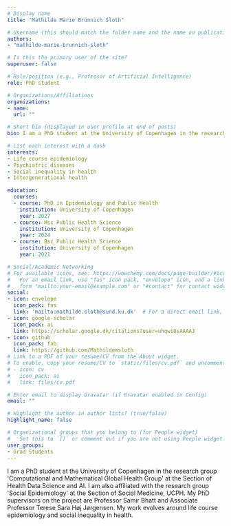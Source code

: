 ```yaml
---
# Display name
title: "Mathilde Marie Brünnich Sloth"

# Username (this should match the folder name and the name on publications)
authors:
- "mathilde-marie-brunnich-sloth"

# Is this the primary user of the site?
superuser: false

# Role/position (e.g., Professor of Artificial Intelligence)
role: PhD student

# Organizations/Affiliations
organizations:
- name:
  url: ""

# Short bio (displayed in user profile at end of posts)
bio: I am a PhD student at the University of Copenhagen in the research group 'Computational and Mathematical Global Health Group' at the Section of Health Data Science and AI. I am also affiliated with the research group 'Social Epidemiology' at the Section of Social Medicine, UCPH. My PhD supervisors on the project are Professor Samir Bhatt and Associate Professor Terese Sara Høj Jørgensen. My work evolves around life course epidemiology and social inequality in health.

# List each interest with a dash
interests:
- Life course epidemiology
- Psychiatric diseases
- Social inequality in health
- Intergenerational health

education:
  courses:
  - course: PhD in Epidemiology and Public Health
    institution: University of Copenhagen
    year: 2027
  - course: Msc Public Health Science
    institution: University of Copenhagen
    year: 2024
  - course: Bsc Public Health Science
    institution: University of Copenhagen
    year: 2021

# Social/Academic Networking
# For available icons, see: https://wowchemy.com/docs/page-builder/#icons
#   For an email link, use "fas" icon pack, "envelope" icon, and a link in the
#   form "mailto:your-email@example.com" or "#contact" for contact widget.
social:
- icon: envelope
  icon_pack: fas
  link: 'mailto:mathilde.sloth@sund.ku.dk'  # For a direct email link, use "mailto:test@example.org".
- icon: google-scholar
  icon_pack: ai
  link: https://scholar.google.dk/citations?user=uhqwi8sAAAAJ
- icon: github
  icon_pack: fab
  link: https://github.com/Mathildemsloth
# Link to a PDF of your resume/CV from the About widget.
# To enable, copy your resume/CV to `static/files/cv.pdf` and uncomment the lines below.
# - icon: cv
#   icon_pack: ai
#   link: files/cv.pdf

# Enter email to display Gravatar (if Gravatar enabled in Config)
email: ""

# Highlight the author in author lists? (true/false)
highlight_name: false

# Organizational groups that you belong to (for People widget)
#   Set this to `[]` or comment out if you are not using People widget.
user_groups:
- Grad Students
---
```

I am a PhD student at the University of Copenhagen in the research group 'Computational and Mathematical Global Health Group' at the Section of Health Data Science and AI. I am also affiliated with the research group 'Social Epidemiology' at the Section of Social Medicine, UCPH. My PhD supervisors on the project are Professor Samir Bhatt and Associate Professor Terese Sara Høj Jørgensen. My work evolves around life course epidemiology and social inequality in health.